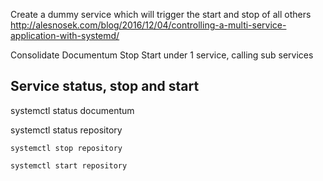 Create a dummy service which will trigger the start and stop of all others
http://alesnosek.com/blog/2016/12/04/controlling-a-multi-service-application-with-systemd/

Consolidate Documentum Stop Start under 1 service, calling sub services

## Service status, stop and start
  systemctl status documentum

systemctl status repository

    systemctl stop repository

    systemctl start repository
